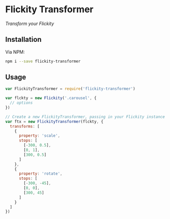 # Flickity Transformer
*Transform your Flickity*

## Installation
Via NPM:

```bash
npm i --save flickity-transformer
```

## Usage
```js
var FlickityTransformer = require('flickity-transformer')

var flckty = new Flickity('.carousel', {
  // options
})

// Create a new FlickityTransformer, passing in your Flickity instance and options object
var ftx = new FlickityTransformer(flckty, {
  transforms: [
    {
      property: 'scale',
      stops: [
        [-300, 0.5],
        [0, 1],
        [300, 0.5]
      ]
    },
    {
      property: 'rotate',
      stops: [
        [-300, -45],
        [0, 0],
        [300, 45]
      ]
    }
  ]
})
```
